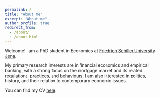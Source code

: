 ```yaml
---
permalink: /
title: "About me"
excerpt: "About me"
author_profile: true
redirect_from: 
  - /about/
  - /about.html
---
```



Welcome! I am a PhD student in Economics at [Friedrich Schiller University Jena](https://www.uni-jena.de/en). 

My primary research interests are in financial economics and empirical banking, with a strong focus on the mortgage market and its related regulations, practices, and behaviours. I am also interested in politics, history, and their relation to contemporary economic issues.

You can find my CV [here](https://tranhuynh23.github.io/files/CV_Tran_Huynh.pdf).

